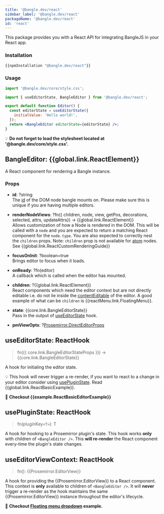 ```yaml
---
title: '@bangle.dev/react'
sidebar_label: '@bangle.dev/react'
packageName: '@bangle.dev/react'
id: 'react'
---
```


This package provides you with a React API for integrating BangleJS in your React app.

### Installation

```sh
{{npmInstallation "@bangle.dev/react"}}
```

### Usage

```jsx
import '@bangle.dev/core/style.css';

import { useEditorState, BangleEditor } from '@bangle.dev/react';

export default function Editor() {
  const editorState = useEditorState({
    initialValue: 'Hello world!',
  });
  return <BangleEditor editorState={editorState} />;
}
```

:bulb: **Do not forget to load the stylesheet located at '@bangle.dev/core/style.css'.**

## BangleEditor: {{global.link.ReactElement}}

A React component for rendering a Bangle instance.

### Props

- **id**: ?string\
  The [id](https://developer.mozilla.org/en-US/docs/Web/HTML/Global_attributes/id) of the DOM node bangle mounts on. Please make sure this is unique if you are having multiple editors.

- **renderNodeViews**: ?fn({ children, node, view, getPos, decorations, selected, attrs, updateAttrs}) -> {{global.link.ReactElement}} \
  Allows customization of how a Node is rendered in the DOM. This will be called with a `node` and you are expected to return a matching React component for the `node.type`. You are also expected to correctly nest the `children` props. Note: `children` prop is not available for [atom](https://prosemirror.net/docs/ref/#model.NodeSpec.atom) nodes. See {{global.link.ReactCustomRenderingGuide}}

- **focusOnInit**: ?boolean=true \
  Brings editor to focus when it loads.

- **onReady**: ?fn(editor) \
  A callback which is called when the editor has mounted.

- **children**: ?{{global.link.ReactElement}} \
  React components which need the editor context but are not directly editable i.e. do not lie inside the [contentEditable](https://developer.mozilla.org/en-US/docs/Web/Guide/HTML/Editable_content) of the editor. A good example of what can be `children` is {{reactMenu.link.FloatingMenu}}.

- **state**: {{core.link.BangleEditorState}} \
  Pass in the output of [useEditorState](#useeditorstate-reacthook) hook.

- **pmViewOpts**: ?[Prosemirror.DirectEditorProps](https://prosemirror.net/docs/ref/#view.DirectEditorProps)

## useEditorState: ReactHook

> fn({{ core.link.BangleEditorStateProps }}) -> {{core.link.BangleEditorState}}

A hook for initialing the editor state.

:bulb: This hook will never trigger a re-render, if you want to react to a change in your editor consider using [usePluginState](#usepluginstate-reacthook). Read {{global.link.ReactBasicExample}}.

:book: **Checkout {{example.ReactBasicEditorExample}}**

## usePluginState: ReactHook

> fn(pluginKey`<T>`): T

A hook for hooking to a Prosemirror plugin's state. This hook works **only** with children of `<BangleEditor />`. This **will re-render** the React component every-time the plugin's state changes.

## useEditorViewContext: ReactHook

> fn(): {{Prosemirror.EditorView}}

A hook for providing the {{Prosemirror.EditorView}} to a React component. This context is **only** available to children of `<BangleEditor />`. It will **never** trigger a re-render as the hook maintains the same {{Prosemirror.EditorView}} instance throughout the editor's lifecycle.

:book: **Checkout [Floating menu dropdown](/docs/examples/react-floating-menu#menu-dropdown) example.**
